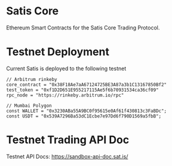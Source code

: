 # Satis Core
Ethereum Smart Contracts for the Satis Core Trading Protocol.

# Testnet Deployment
Current Satis is deployed to the following testnet

```
// Arbitrum rinkeby
core_contract = "0x38F18Ae7aA67124725BE3A87a3b1C13167850Bf2"
test_token = "0xf1D2D651E955217115Ae5f6b70931534ca36cf09"
rpc_node = "https://rinkeby.arbitrum.io/rpc"
```

```
// Mumbai Polygon
const WALLET = "0x3230ABa55A9BC0f95615e0Af61f430813c3FaBDc";
const USDT = "0x539A7296Ba53dC1Ecbe7e97Dd6f790D1569a5fbB";
```

# Testnet Trading API Doc
Testnet API Docs: https://sandbox-api-doc.sat.is/

